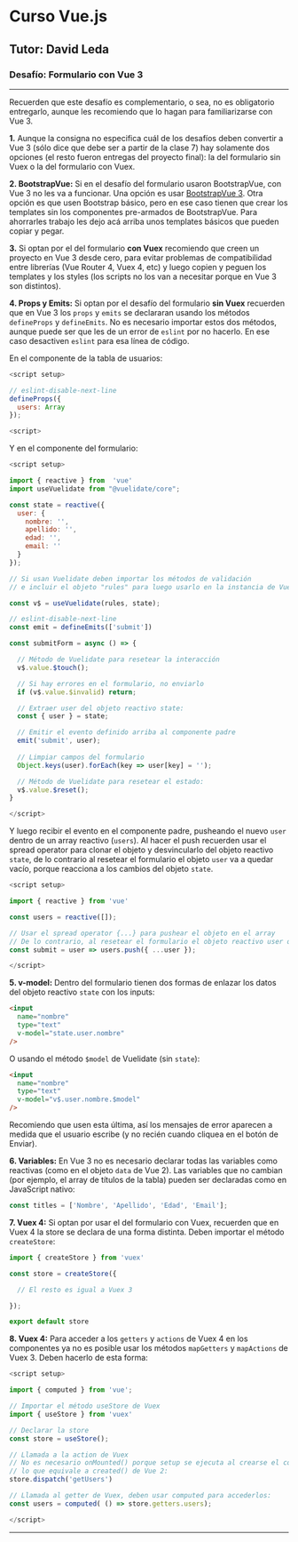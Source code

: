 # Curso Vue.js
## Tutor: David Leda
### Desafío: Formulario con Vue 3

<hr>

Recuerden que este desafío es complementario, o sea, no es obligatorio entregarlo, aunque les recomiendo que lo hagan para familiarizarse con Vue 3.

__1.__ Aunque la consigna no especifica cuál de los desafíos deben convertir a Vue 3 (sólo dice que debe ser a partir de la clase 7) hay solamente dos opciones (el resto fueron entregas del proyecto final): la del formulario sin Vuex o la del formulario con Vuex.

__2. BootstrapVue:__ Si en el desafío del formulario usaron BootstrapVue, con Vue 3 no les va a funcionar. Una opción es usar [BootstrapVue 3](https://cdmoro.github.io/bootstrap-vue-3/). Otra opción es que usen Bootstrap básico, pero en ese caso tienen que crear los templates sin los componentes pre-armados de BootstrapVue. Para ahorrarles trabajo les dejo acá arriba unos templates básicos que pueden copiar y pegar.

__3.__ Si optan por el del formulario __con Vuex__ recomiendo que creen un proyecto en Vue 3 desde cero, para evitar problemas de compatibilidad entre librerías (Vue Router 4, Vuex 4, etc) y luego copien y peguen los templates y los styles (los scripts no los van a necesitar porque en Vue 3 son distintos).

__4. Props y Emits:__ Si optan por el desafío del formulario __sin Vuex__ recuerden que en Vue 3 los `props` y `emits` se declararan usando los métodos `defineProps` y `defineEmits`. No es necesario importar estos dos métodos, aunque puede ser que les de un error de `eslint` por no hacerlo. En ese caso desactiven `eslint` para esa línea de código.

En el componente de la tabla de usuarios:

```js
<script setup>

// eslint-disable-next-line
defineProps({
  users: Array
});

<script>
```

Y en el componente del formulario:

```js
<script setup>

import { reactive } from  'vue'
import useVuelidate from "@vuelidate/core";

const state = reactive({
  user: {
    nombre: '',
    apellido: '',
    edad: '',
    email: ''
  }
});

// Si usan Vuelidate deben importar los métodos de validación
// e incluir el objeto "rules" para luego usarlo en la instancia de Vuelidate:

const v$ = useVuelidate(rules, state);

// eslint-disable-next-line
const emit = defineEmits(['submit'])

const submitForm = async () => {

  // Método de Vuelidate para resetear la interacción
  v$.value.$touch();

  // Si hay errores en el formulario, no enviarlo
  if (v$.value.$invalid) return;

  // Extraer user del objeto reactivo state:
  const { user } = state;

  // Emitir el evento definido arriba al componente padre
  emit('submit', user);
  
  // Limpiar campos del formulario
  Object.keys(user).forEach(key => user[key] = '');

  // Método de Vuelidate para resetear el estado:
  v$.value.$reset();
}

</script>
```

Y luego recibir el evento en el componente padre, pusheando el nuevo  `user` dentro de un array reactivo (`users`). Al hacer el push recuerden usar el spread operator para clonar el objeto y desvincularlo del objeto reactivo `state`, de lo contrario al resetear el formulario el objeto `user` va a quedar vacío, porque reacciona a los cambios del objeto `state`.

```js
<script setup>

import { reactive } from 'vue'

const users = reactive([]);

// Usar el spread operator {...} para pushear el objeto en el array
// De lo contrario, al resetear el formulario el objeto reactivo user quedaría en blanco:
const submit = user => users.push({ ...user });

</script>
```
__5. v-model:__ Dentro del formulario tienen dos formas de enlazar los datos del objeto reactivo `state` con los inputs: 

```html
<input
  name="nombre" 
  type="text"
  v-model="state.user.nombre"
/>
```
O usando el método `$model` de Vuelidate (sin `state`):

```html
<input
  name="nombre" 
  type="text"
  v-model="v$.user.nombre.$model"
/>
```
Recomiendo que usen esta última, así los mensajes de error aparecen a medida que el usuario escribe (y no recién cuando cliquea en el botón de Enviar).

__6. Variables:__ En Vue 3 no es necesario declarar todas las variables como reactivas (como en el objeto `data` de Vue 2). Las variables que no cambian (por ejemplo, el array de títulos de la tabla) pueden ser declaradas como en JavaScript nativo:

```js
const titles = ['Nombre', 'Apellido', 'Edad', 'Email'];
```

__7. Vuex 4:__ Si optan por usar el del formulario con Vuex, recuerden que en Vuex 4 la store se declara de una forma distinta. Deben importar el método `createStore`:

```js
import { createStore } from 'vuex'

const store = createStore({

  // El resto es igual a Vuex 3

});

export default store
```
__8. Vuex 4:__ Para acceder a los `getters` y `actions` de Vuex 4 en los componentes ya no es posible usar los métodos `mapGetters` y `mapActions` de Vuex 3. Deben hacerlo de esta forma:

```js
<script setup>

import { computed } from 'vue';

// Importar el método useStore de Vuex
import { useStore } from 'vuex'

// Declarar la store
const store = useStore();

// Llamada a la action de Vuex
// No es necesario onMounted() porque setup se ejecuta al crearse el componente
// lo que equivale a created() de Vue 2:
store.dispatch('getUsers')

// Llamada al getter de Vuex, deben usar computed para accederlos:
const users = computed( () => store.getters.users);

</script>
```

<hr>